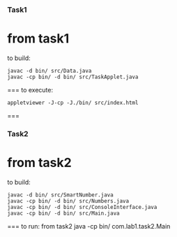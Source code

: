 ### Task1
from task1 
===
to build:
```
javac -d bin/ src/Data.java
javac -cp bin/ -d bin/ src/TaskApplet.java
```
===
to execute:
```
appletviewer -J-cp -J./bin/ src/index.html
```
===
### Task2
from task2
===
to build:
```
javac -d bin/ src/SmartNumber.java
javac -cp bin/ -d bin/ src/Numbers.java
javac -cp bin/ -d bin/ src/ConsoleInterface.java
javac -cp bin/ -d bin/ src/Main.java
```
===
to run:
from task2
java -cp bin/ com.lab1.task2.Main